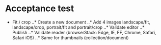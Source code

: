 # Acceptance test

* Fit / crop
..* Create a new document
..* Add 4 images landscape/fit, landscape/crop, portrait/fit and portrait/crop
..* Validate editor
..* Publish
..* Validate reader (browserStack: Edge, IE, FF, Chrome, Safari, Safari iOS)
..* Same for thumbnails (collection/document)
